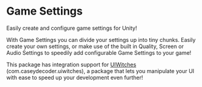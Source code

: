 # Game Settings
Easily create and configure game settings for Unity!

With Game Settings you can divide your settings up into tiny chunks. Easily create your own settings, or make use of the built in Quality, Screen or Audio Settings to speedily add configurable Game Settings to your game!

This package has integration support for [UIWitches](https://github.com/Casey-Hofland/UIWitches) (com.caseydecoder.uiwitches), a package that lets you manipulate your UI with ease to speed up your development even further!